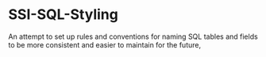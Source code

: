 # SSI-SQL-Styling
An attempt to set up rules and conventions for naming SQL tables and fields to be more consistent and easier to maintain for the future,
